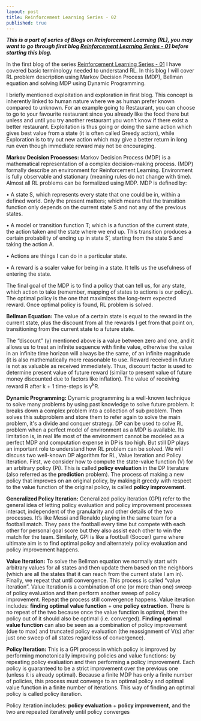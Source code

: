 ```yaml
---
layout: post
title: Reinforcement Learning Series - 02
published: true
---
```


_**This is a part of series of Blogs on Reinforcement Learning (RL), you may want to go through first blog [Reinforcement Learning Series - 01](https://baijayantaroy.github.io/baijayantaroy.github.io/Reinforcement_Learning_Series_01/) before starting this blog.**_

In the first blog of the series [Reinforcement Learning Series - 01](https://baijayantaroy.github.io/baijayantaroy.github.io/Reinforcement_Learning_Series_01/)  I have covered basic terminology needed to understand RL. In this blog I will cover RL problem description using Markov Decision Process (MDP), Bellman equation and solving MDP using Dynamic Programming. 

I briefly mentioned exploitation and exploration in first blog. This concept is inherently linked to human nature where we as human prefer known compared to unknown. For an example going to Restaurant, you can choose to go to your favourite restaurant since you already like the food there but unless and until you try another restaurant you won’t know if there exist a better restaurant. Exploitation is thus going or doing the same action which gives best value from a state (it is often called Greedy action), while Exploration is to try out new action which may give a better return in long run even though immediate reward may not be encouraging. 

**Markov Decision Processes:** Markov Decision Process (MDP) is a mathematical representation of a complex decision-making process. (MDP) formally describe an environment for Reinforcement Learning. Environment is fully observable and stationary (meaning rules do not change with time). Almost all RL problems can be formalized using MDP. MDP is defined by:

•	A state S, which represents every state that one could be in, within a defined world. Only the present matters; which means that the transition function only depends on the current state S and not any of the previous states.

•	A model or transition function T; which is a function of the current state, the action taken and the state where we end up. This transition produces a certain probability of ending up in state S’, starting from the state S and taking the action A.

•	Actions are things I can do in a particular state.

•	A reward is a scaler value for being in a state. It tells us the usefulness of entering the state.
    
The final goal of the MDP is to find a policy that can tell us, for any state, which action to take (remember, mapping of states to actions is our policy). The optimal policy is the one that maximizes the long-term expected reward. Once optimal policy is found, RL problem is solved.

**Bellman Equation:** The value of a certain state is equal to the reward in the current state, plus the discount from all the rewards I get from that point on, transitioning from the current state to a future state.

The “discount” (γ) mentioned above is a value between zero and one, and it allows us to treat an infinite sequence with finite value, otherwise the value in an infinite time horizon will always be the same, of an infinite magnitude (it is also mathematically more reasonable to use. Reward received in future is not as valuable as received immediately. Thus, discount factor is used to determine present value of future reward (similar to present value of future money discounted due to factors like inflation). The value of receiving reward R after k + 1 time-steps is γ<sup>k</sup>R.  

**Dynamic Programming:** Dynamic programming is a well-known technique to solve many problems by using past knowledge to solve future problem. It breaks down a complex problem into a collection of sub problem. Then solves this subproblem and store them to refer again to solve the main problem, it's a divide and conquer strategy. DP can be used to solve RL problem when a perfect model of environment as a MDP is available. Its limitation is, in real life most of the environment cannot be modeled as a perfect MDP and computation expense in DP is too high. But still DP plays an important role to understand how RL problem can be solved.
We will discuss two well-known DP algorithm for RL, Value Iteration and Policy Iteration. First, we consider how to compute the state-value function (V) for an arbitrary policy (Pi). This is called **policy evaluation** in the DP literature (also referred as the **prediction** problem). The process of making a new policy that improves on an original policy, by making it greedy with respect to the value function of the original policy, is called **policy improvement**.

**Generalized Policy Iteration:** Generalized policy iteration (GPI) refer to the general idea of letting policy evaluation and policy improvement processes interact, independent of the granularity and other details of the two processes. It’s like Messi and Ronaldo playing in the same team for a football match. They pass the football every time but compete with each other for personal goal score but they also assist each other to win the match for the team. Similarly, GPI is like a football (Soccer) game where ultimate aim is to find optimal policy and alternately policy evaluation and policy improvement happens.

**Value Iteration:** To solve the Bellman equation we normally start with arbitrary values for all states and then update them based on the neighbors (which are all the states that it can reach from the current state I am in). Finally, we repeat that until convergence. This process is called “value iteration”.
Value Iteration is a combination of one (or more than one) sweep of policy evaluation and then perform another sweep of policy improvement. Repeat the process still convergence happens.
Value iteration includes: **finding optimal value function** + one **policy extraction**. There is no repeat of the two because once the value function is optimal, then the policy out of it should also be optimal (i.e. converged). **Finding optimal value function** can also be seen as a combination of policy improvement (due to max) and truncated policy evaluation (the reassignment of V(s) after just one sweep of all states regardless of convergence).

**Policy Iteration:** This is a GPI process in which policy is improved by performing monotonically improving policies and value functions: by repeating policy evaluation and then performing a policy improvement. Each policy is guaranteed to be a strict improvement over the previous one (unless it is already optimal). Because a finite MDP has only a finite number of policies, this process must converge to an optimal policy and optimal value function in a finite number of iterations. This way of finding an optimal policy is called policy iteration.

Policy iteration includes: **policy evaluation** + **policy improvement**, and the two are repeated iteratively until policy converges
